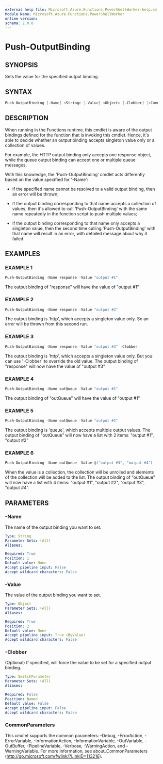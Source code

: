 ```yaml
---
external help file: Microsoft.Azure.Functions.PowerShellWorker-help.xml
Module Name: Microsoft.Azure.Functions.PowerShellWorker
online version:
schema: 2.0.0
---
```


# Push-OutputBinding

## SYNOPSIS

Sets the value for the specified output binding.

## SYNTAX

```powershell
Push-OutputBinding [-Name] <String> [-Value] <Object> [-Clobber] [<CommonParameters>]
```

## DESCRIPTION

When running in the Functions runtime, this cmdlet is aware of the output bindings
defined for the function that is invoking this cmdlet.
Hence, it's able to decide
whether an output binding accepts singleton value only or a collection of values.

For example, the HTTP output binding only accepts one response object, while the
queue output binding can accept one or multiple queue messages.

With this knowledge, the 'Push-OutputBinding' cmdlet acts differently based on the
value specified for '-Name':

- If the specified name cannot be resolved to a valid output binding, then an error
  will be thrown;

- If the output binding corresponding to that name accepts a collection of values,
  then it's allowed to call 'Push-OutputBinding' with the same name repeatedly in
  the function script to push multiple values;

- If the output binding corresponding to that name only accepts a singleton value,
  then the second time calling 'Push-OutputBinding' with that name will result in
  an error, with detailed message about why it failed.

## EXAMPLES

### EXAMPLE 1

```powershell
Push-OutputBinding -Name response -Value "output #1"
```

The output binding of "response" will have the value of "output #1"

### EXAMPLE 2

```powershell
Push-OutputBinding -Name response -Value "output #2"
```

The output binding is 'http', which accepts a singleton value only.
So an error will be thrown from this second run.

### EXAMPLE 3

```powershell
Push-OutputBinding -Name response -Value "output #3" -Clobber
```

The output binding is 'http', which accepts a singleton value only.
But you can use '-Clobber' to override the old value.
The output binding of "response" will now have the value of "output #3"

### EXAMPLE 4

```powershell
Push-OutputBinding -Name outQueue -Value "output #1"
```

The output binding of "outQueue" will have the value of "output #1"

### EXAMPLE 5

```powershell
Push-OutputBinding -Name outQueue -Value "output #2"
```

The output binding is 'queue', which accepts multiple output values.
The output binding of "outQueue" will now have a list with 2 items: "output #1", "output #2"

### EXAMPLE 6

```powershell
Push-OutputBinding -Name outQueue -Value @("output #3", "output #4")
```

When the value is a collection, the collection will be unrolled and elements of the collection
will be added to the list.
The output binding of "outQueue" will now have a list with 4 items:
"output #1", "output #2", "output #3", "output #4".

## PARAMETERS

### -Name

The name of the output binding you want to set.

```yaml
Type: String
Parameter Sets: (All)
Aliases:

Required: True
Position: 1
Default value: None
Accept pipeline input: False
Accept wildcard characters: False
```

### -Value

The value of the output binding you want to set.

```yaml
Type: Object
Parameter Sets: (All)
Aliases:

Required: True
Position: 2
Default value: None
Accept pipeline input: True (ByValue)
Accept wildcard characters: False
```

### -Clobber

(Optional) If specified, will force the value to be set for a specified output binding.

```yaml
Type: SwitchParameter
Parameter Sets: (All)
Aliases:

Required: False
Position: Named
Default value: False
Accept pipeline input: False
Accept wildcard characters: False
```

### CommonParameters

This cmdlet supports the common parameters: -Debug, -ErrorAction, -ErrorVariable, -InformationAction, -InformationVariable, -OutVariable, -OutBuffer, -PipelineVariable, -Verbose, -WarningAction, and -WarningVariable.
For more information, see about_CommonParameters (http://go.microsoft.com/fwlink/?LinkID=113216).

